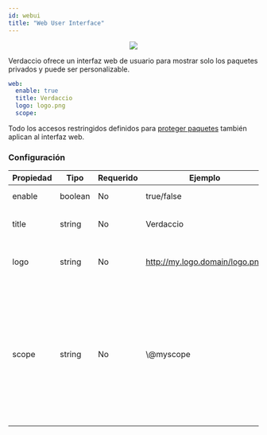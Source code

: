 ```yaml
---
id: webui
title: "Web User Interface"
---
```



<p align="center"><img src="https://github.com/verdaccio/verdaccio/blob/master/assets/gif/verdaccio_big_30.gif?raw=true"></p>

Verdaccio ofrece un interfaz web de usuario para mostrar solo los paquetes privados y puede ser personalizable.

```yaml
web:
  enable: true
  title: Verdaccio
  logo: logo.png
  scope:
```

Todo los accesos restringidos definidos para [proteger paquetes](protect-your-dependencies.md) también aplican al interfaz web.

### Configuración

| Propiedad | Tipo    | Requerido | Ejemplo                        | Soporte | Descripcion                                                                                                                         |
| --------- | ------- | --------- | ------------------------------ | ------- | ----------------------------------------------------------------------------------------------------------------------------------- |
| enable    | boolean | No        | true/false                     | all     | habilita la interfaz web                                                                                                            |
| title     | string  | No        | Verdaccio                      | all     | El título de la interfaz web                                                                                                        |
| logo      | string  | No        | http://my.logo.domain/logo.png | all     | el URI donde el logo esta localizado                                                                                                |
| scope     | string  | No        | \\@myscope                   | all     | Si estas usando el registro por un scope specifico, define el @scope en el encabezado de la interfaz web (note: escapa @ con \\@) |